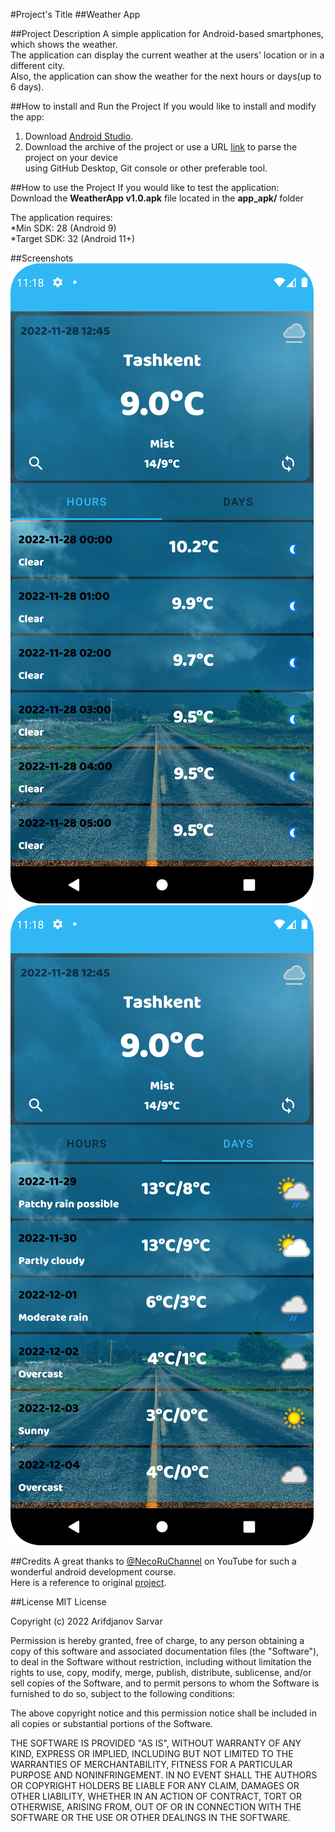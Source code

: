 #Project's Title
##Weather App

##Project Description
A simple application for Android-based smartphones, which shows the weather.  
The application can display the current weather at the users' location or in a different city.  
Also, the application can show the weather for the next hours or days(up to 6 days).  

##How to install and Run the Project
If you would like to install and modify the app:  
1. Download [Android Studio](https://developer.android.com/studio).  
2. Download the archive of the project or use a URL [link](https://github.com/OverLordN7/Weather_kotlin.git) to parse the project on your device  
using GitHub Desktop, Git console or other preferable tool.

##How to use the Project
If you would like to test the application:  
Download the **WeatherApp v1.0.apk** file located in the **app_apk/** folder

The application requires:  
*Min SDK: 28 (Android 9)  
*Target SDK: 32 (Android 11+)  

##Screenshots
![Alt text](/screenshots/mainPage.png?raw=true "Main page (hours)")  
![Alt text](/screenshots/mainPage1.png?raw=true "Main page (days)")

##Credits
A great thanks to [@NecoRuChannel](https://www.youtube.com/@NecoRuChannel) on YouTube for such a wonderful android development course.  
Here is a reference to original [project](https://www.youtube.com/playlist?list=PLmjT2NFTgg1f9uVjP5EBtdRp_VVvha6GH).  

##License
MIT License

Copyright (c) 2022 Arifdjanov Sarvar

Permission is hereby granted, free of charge, to any person obtaining a copy
of this software and associated documentation files (the "Software"), to deal
in the Software without restriction, including without limitation the rights
to use, copy, modify, merge, publish, distribute, sublicense, and/or sell
copies of the Software, and to permit persons to whom the Software is
furnished to do so, subject to the following conditions:

The above copyright notice and this permission notice shall be included in all
copies or substantial portions of the Software.

THE SOFTWARE IS PROVIDED "AS IS", WITHOUT WARRANTY OF ANY KIND, EXPRESS OR
IMPLIED, INCLUDING BUT NOT LIMITED TO THE WARRANTIES OF MERCHANTABILITY,
FITNESS FOR A PARTICULAR PURPOSE AND NONINFRINGEMENT. IN NO EVENT SHALL THE
AUTHORS OR COPYRIGHT HOLDERS BE LIABLE FOR ANY CLAIM, DAMAGES OR OTHER
LIABILITY, WHETHER IN AN ACTION OF CONTRACT, TORT OR OTHERWISE, ARISING FROM,
OUT OF OR IN CONNECTION WITH THE SOFTWARE OR THE USE OR OTHER DEALINGS IN THE
SOFTWARE.
 
